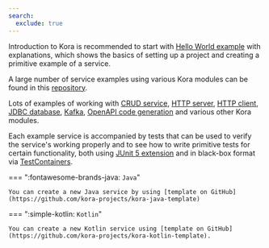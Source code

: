 ```yaml
---
search:
  exclude: true
---
```


Introduction to Kora is recommended to start with [Hello World example](hello-world.md) with explanations,
which shows the basics of setting up a project and creating a primitive example of a service.

A large number of service examples using various Kora modules can be found in this [repository](https://github.com/kora-projects/kora-examples).

Lots of examples of working with
[CRUD service](https://github.com/kora-projects/kora-examples/tree/master/kora-java-crud),
[HTTP server](https://github.com/kora-projects/kora-examples/tree/master/kora-java-http-server),
[HTTP client](https://github.com/kora-projects/kora-examples/tree/master/kora-java-http-client),
[JDBC database](https://github.com/kora-projects/kora-examples/tree/master/kora-java-database-jdbc),
[Kafka](https://github.com/kora-projects/kora-examples/tree/master/kora-java-kafka),
[OpenAPI code generation](https://github.com/kora-projects/kora-examples/tree/master/kora-java-openapi-generator-http-client) 
and various other Kora modules.

Each example service is accompanied by tests that can be used to verify the service's working properly and 
to see how to write primitive tests for certain functionality, both using 
[JUnit 5 extension](https://github.com/kora-projects/kora-examples/blob/master/kora-java-crud/src/test/java/ru/tinkoff/kora/example/crud/ComponentTests.java) 
and in black-box format via 
[TestContainers](https://github.com/kora-projects/kora-examples/blob/master/kora-java-crud/src/test/java/ru/tinkoff/kora/example/crud/BlackBoxTests.java).

=== ":fontawesome-brands-java: `Java`"

    You can create a new Java service by using [template on GitHub](https://github.com/kora-projects/kora-java-template)

=== ":simple-kotlin: `Kotlin`"

    You can create a new Kotlin service using [template on GitHub](https://github.com/kora-projects/kora-kotlin-template).
